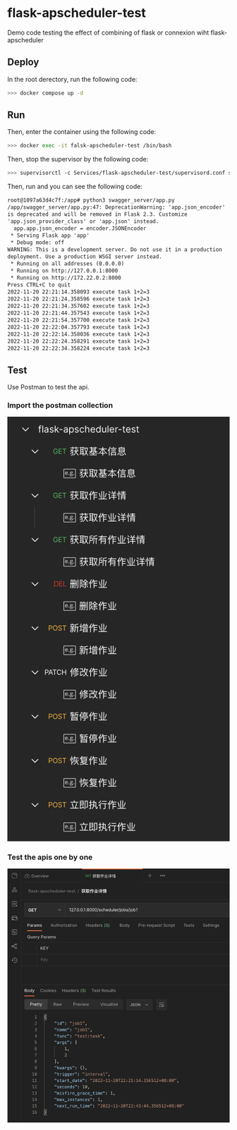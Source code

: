 # flask-apscheduler-test

Demo code testing the effect of combining of flask or connexion wiht flask-apscheduler

## Deploy

In the root derectory, run the following code:  

```bash
>>> docker compose up -d
```

## Run

Then, enter the container using the following code:

```bash
>>> docker exec -it falsk-apscheduler-test /bin/bash
```

Then, stop the supervisor by the following code:

```bash
>>> supervisorctl -c Services/flask-apscheduler-test/supervisord.conf stop all
```

Then, run and you can see the following code:

```b
root@1097a63d4c7f:/app# python3 swagger_server/app.py 
/app/swagger_server/app.py:47: DeprecationWarning: 'app.json_encoder' is deprecated and will be removed in Flask 2.3. Customize 'app.json_provider_class' or 'app.json' instead.
  app.app.json_encoder = encoder.JSONEncoder
 * Serving Flask app 'app'
 * Debug mode: off
WARNING: This is a development server. Do not use it in a production deployment. Use a production WSGI server instead.
 * Running on all addresses (0.0.0.0)
 * Running on http://127.0.0.1:8000
 * Running on http://172.22.0.2:8000
Press CTRL+C to quit
2022-11-20 22:21:14.358093 execute task 1+2=3
2022-11-20 22:21:24.358596 execute task 1+2=3
2022-11-20 22:21:34.357602 execute task 1+2=3
2022-11-20 22:21:44.357543 execute task 1+2=3
2022-11-20 22:21:54.357700 execute task 1+2=3
2022-11-20 22:22:04.357793 execute task 1+2=3
2022-11-20 22:22:14.358036 execute task 1+2=3
2022-11-20 22:22:24.358291 execute task 1+2=3
2022-11-20 22:22:34.358224 execute task 1+2=3
```

## Test

Use Postman to test the api.

### Import the postman collection

![image](./Screen%20Shot%202022-11-20%20at%2022.39.17.png)

### Test the apis one by one

![image](./Screen%20Shot%202022-11-20%20at%2022.44.17.png)
